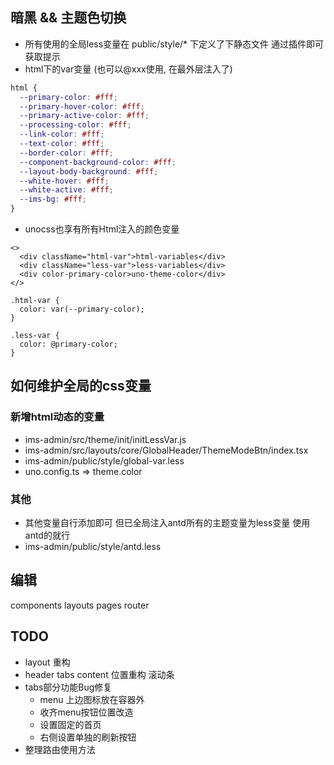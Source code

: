 ## 暗黑 && 主题色切换

- 所有使用的全局less变量在 public/style/\* 下定义了下静态文件 通过插件即可获取提示
- html下的var变量 (也可以@xxx使用, 在最外层注入了)

```css
html {
  --primary-color: #fff;
  --primary-hover-color: #fff;
  --primary-active-color: #fff;
  --processing-color: #fff;
  --link-color: #fff;
  --text-color: #fff;
  --border-color: #fff;
  --component-background-color: #fff;
  --layout-body-background: #fff;
  --white-hover: #fff;
  --white-active: #fff;
  --ims-bg: #fff;
}
```

- unocss也享有所有Html注入的颜色变量

```tsx
<>
  <div className="html-var">html-variables</div>
  <div className="less-var">less-variables</div>
  <div color-primary-color>uno-theme-color</div>
</>
```

```less
.html-var {
  color: var(--primary-color);
}

.less-var {
  color: @primary-color;
}
```

## 如何维护全局的css变量

### 新增html动态的变量

- ims-admin/src/theme/init/initLessVar.js
- ims-admin/src/layouts/core/GlobalHeader/ThemeModeBtn/index.tsx
- ims-admin/public/style/global-var.less
- uno.config.ts => theme.color

### 其他

- 其他变量自行添加即可 但已全局注入antd所有的主题变量为less变量 使用antd的就行
- ims-admin/public/style/antd.less

## 编辑

components
layouts
pages
router

## TODO

- layout 重构
- header tabs content 位置重构 滚动条
- tabs部分功能Bug修复
  - menu 上边图标放在容器外
  - 收齐menu按钮位置改造
  - 设置固定的首页
  - 右侧设置单独的刷新按钮
- 整理路由使用方法
